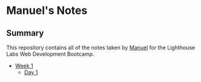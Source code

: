 # Manuel's Notes

## Summary 

This repository contains all of the notes taken by [Manuel](https://github.com/Nachosonfriday) for the Lighthouse Labs Web Development Bootcamp.

* [Week 1](/Week_1)
  * [Day 1](/Week_1/Day_1)